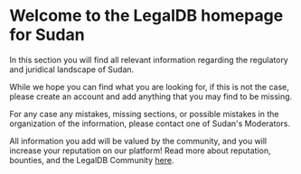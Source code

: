 <!-- TITLE: Sudan -->
<!-- SUBTITLE: Welcome to the legalDB home of Sudan -->

# Welcome to the LegalDB homepage for Sudan

In this section you will find all relevant information regarding the regulatory and juridical landscape of Sudan.

While we hope you can find what you are looking for, if this is not the case, please create an account and add anything that you may find to be missing.

For any case any mistakes, missing sections, or possible mistakes in the organization of the information, please contact one of Sudan's Moderators.

All information you add will be valued by the community, and you will increase your reputation on our platform! Read more about reputation, bounties, and the LegalDB Community [here](http://legaldb.herokuapp.com/legaldb/community).
